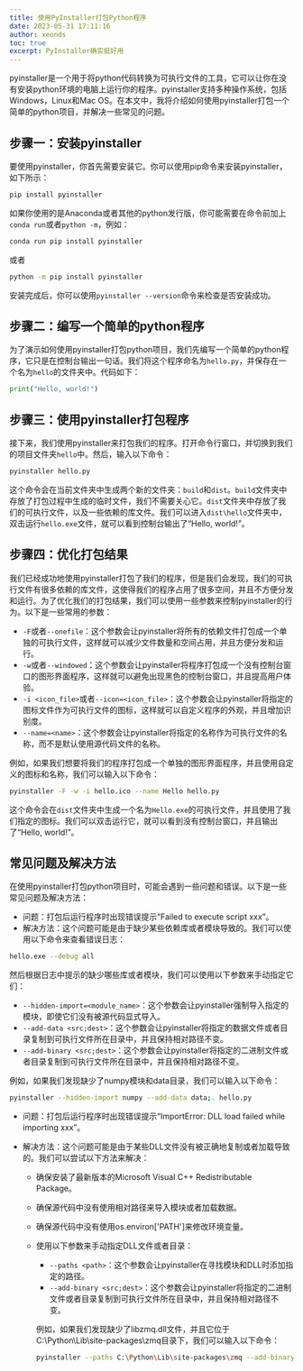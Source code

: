 ```yaml
---
title: 使用PyInstaller打包Python程序
date: 2023-05-31 17:11:16
author: xeonds
toc: true
excerpt: PyInstaller确实挺好用
---
```


pyinstaller是一个用于将python代码转换为可执行文件的工具，它可以让你在没有安装python环境的电脑上运行你的程序。pyinstaller支持多种操作系统，包括Windows，Linux和Mac OS。在本文中，我将介绍如何使用pyinstaller打包一个简单的python项目，并解决一些常见的问题。

## 步骤一：安装pyinstaller

要使用pyinstaller，你首先需要安装它。你可以使用pip命令来安装pyinstaller，如下所示：

```bash
pip install pyinstaller
```

如果你使用的是Anaconda或者其他的python发行版，你可能需要在命令前加上`conda run`或者`python -m`，例如：

```bash
conda run pip install pyinstaller
```

或者

```bash
python -m pip install pyinstaller
```

安装完成后，你可以使用`pyinstaller --version`命令来检查是否安装成功。

## 步骤二：编写一个简单的python程序

为了演示如何使用pyinstaller打包python项目，我们先编写一个简单的python程序，它只是在控制台输出一句话。我们将这个程序命名为`hello.py`，并保存在一个名为`hello`的文件夹中。代码如下：

```python
print("Hello, world!")
```

## 步骤三：使用pyinstaller打包程序

接下来，我们使用pyinstaller来打包我们的程序。打开命令行窗口，并切换到我们的项目文件夹`hello`中。然后，输入以下命令：

```bash
pyinstaller hello.py
```

这个命令会在当前文件夹中生成两个新的文件夹：`build`和`dist`。`build`文件夹中存放了打包过程中生成的临时文件，我们不需要关心它。`dist`文件夹中存放了我们的可执行文件，以及一些依赖的库文件。我们可以进入`dist\hello`文件夹中，双击运行`hello.exe`文件，就可以看到控制台输出了“Hello, world!”。

## 步骤四：优化打包结果

我们已经成功地使用pyinstaller打包了我们的程序，但是我们会发现，我们的可执行文件有很多依赖的库文件，这使得我们的程序占用了很多空间，并且不方便分发和运行。为了优化我们的打包结果，我们可以使用一些参数来控制pyinstaller的行为。以下是一些常用的参数：

- `-F`或者`--onefile`：这个参数会让pyinstaller将所有的依赖文件打包成一个单独的可执行文件，这样就可以减少文件数量和空间占用，并且方便分发和运行。
- `-w`或者`--windowed`：这个参数会让pyinstaller将程序打包成一个没有控制台窗口的图形界面程序，这样就可以避免出现黑色的控制台窗口，并且提高用户体验。
- `-i <icon_file>`或者`--icon=<icon_file>`：这个参数会让pyinstaller将指定的图标文件作为可执行文件的图标，这样就可以自定义程序的外观，并且增加识别度。
- `--name=<name>`：这个参数会让pyinstaller将指定的名称作为可执行文件的名称，而不是默认使用源代码文件的名称。

例如，如果我们想要将我们的程序打包成一个单独的图形界面程序，并且使用自定义的图标和名称，我们可以输入以下命令：

```bash
pyinstaller -F -w -i hello.ico --name Hello hello.py
```

这个命令会在`dist`文件夹中生成一个名为`Hello.exe`的可执行文件，并且使用了我们指定的图标。我们可以双击运行它，就可以看到没有控制台窗口，并且输出了“Hello, world!”。

## 常见问题及解决方法

在使用pyinstaller打包python项目时，可能会遇到一些问题和错误。以下是一些常见问题及解决方法：

- 问题：打包后运行程序时出现错误提示“Failed to execute script xxx”。
- 解决方法：这个问题可能是由于缺少某些依赖库或者模块导致的。我们可以使用以下命令来查看错误日志：

```bash
hello.exe --debug all
```

然后根据日志中提示的缺少哪些库或者模块，我们可以使用以下参数来手动指定它们：

- `--hidden-import=<module_name>`：这个参数会让pyinstaller强制导入指定的模块，即使它们没有被源代码显式导入。
- `--add-data <src;dest>`：这个参数会让pyinstaller将指定的数据文件或者目录复制到可执行文件所在目录中，并且保持相对路径不变。
- `--add-binary <src;dest>`：这个参数会让pyinstaller将指定的二进制文件或者目录复制到可执行文件所在目录中，并且保持相对路径不变。

例如，如果我们发现缺少了numpy模块和data目录，我们可以输入以下命令：

```bash
pyinstaller --hidden-import numpy --add-data data;. hello.py
```

- 问题：打包后运行程序时出现错误提示“ImportError: DLL load failed while importing xxx”。
- 解决方法：这个问题可能是由于某些DLL文件没有被正确地复制或者加载导致的。我们可以尝试以下方法来解决：

  - 确保安装了最新版本的Microsoft Visual C++ Redistributable Package。
  - 确保源代码中没有使用相对路径来导入模块或者加载数据。
  - 确保源代码中没有使用os.environ['PATH']来修改环境变量。
  - 使用以下参数来手动指定DLL文件或者目录：

    - `--paths <path>`：这个参数会让pyinstaller在寻找模块和DLL时添加指定的路径。
    - `--add-binary <src;dest>`：这个参数会让pyinstaller将指定的二进制文件或者目录复制到可执行文件所在目录中，并且保持相对路径不变。

    例如，如果我们发现缺少了libzmq.dll文件，并且它位于C:\Python\Lib\site-packages\zmq目录下，我们可以输入以下命令：

    ```bash
    pyinstaller --paths C:\Python\Lib\site-packages\zmq --add-binary C:\Python\Lib\site-packages\zmq\libzmq.dll;. hello.py
    ```
